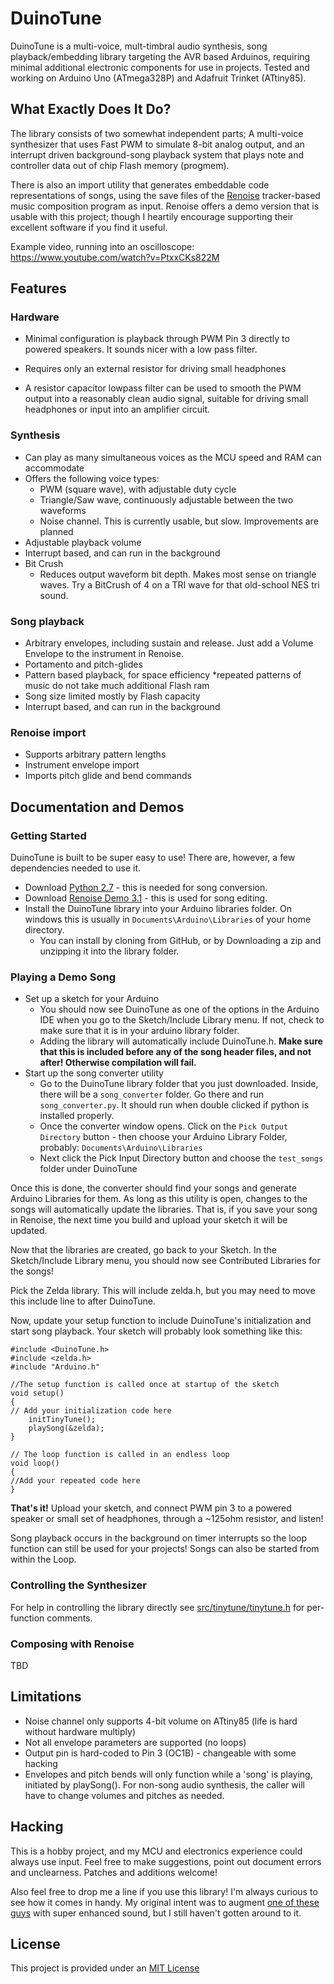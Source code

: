DuinoTune
===

DuinoTune is a multi-voice, mult-timbral audio synthesis, song playback/embedding library targeting the AVR based Arduinos, requiring minimal additional electronic components for use in projects. Tested and working on Arduino Uno (ATmega328P) and Adafruit Trinket (ATtiny85).

What Exactly Does It Do?
---

The  library consists of two somewhat independent parts; A multi-voice synthesizer that uses Fast PWM to simulate 8-bit analog output, and an interrupt driven background-song playback system that plays note and controller data out of chip Flash memory (progmem).

There is also an import utility that generates embeddable code representations of songs, using the save files of the [Renoise](http://www.renoise.com/) tracker-based music composition program as input. Renoise offers a demo version that is usable with this project; though I heartily encourage supporting their excellent software if you find it useful.

Example video, running into an oscilloscope: <a href="https://www.youtube.com/watch?v=PtxxCKs822M">https://www.youtube.com/watch?v=PtxxCKs822M</a>


Features
---

### Hardware

* Minimal configuration is playback through PWM Pin 3 directly to powered speakers. It sounds nicer with a low pass filter.

* Requires only an external resistor for  driving small headphones

* A resistor capacitor lowpass filter can be used to smooth the PWM output into a reasonably clean audio signal, suitable for driving small headphones or input into an amplifier circuit.

### Synthesis
* Can play as many simultaneous voices as the MCU speed and RAM can accommodate
* Offers the following voice types:
	* PWM (square wave), with adjustable duty cycle
	* Triangle/Saw wave, continuously adjustable between the two waveforms
	* Noise channel. This is currently usable, but slow. Improvements are planned
* Adjustable playback volume
* Interrupt based, and can run in the background
* Bit Crush
	* Reduces output waveform bit depth. Makes most sense on triangle waves. Try a BitCrush of 4 on a TRI wave for that old-school NES tri sound.

### Song playback
* Arbitrary envelopes, including sustain and release. Just add a Volume Envelope to the instrument in Renoise.
* Portamento and pitch-glides
* Pattern based playback, for space efficiency
	*repeated patterns of music do not take much additional Flash ram
* Song size limited mostly by Flash capacity
* Interrupt based, and can run in the background

### Renoise import
* Supports arbitrary pattern lengths
* Instrument envelope import
* Imports pitch glide and bend commands


Documentation and Demos
---

### Getting Started
DuinoTune is built to be super easy to use! There are, however, a few dependencies needed to use it.

* Download [Python 2.7](https://www.python.org/downloads/) - this is needed for song conversion.
* Download [Renoise Demo 3.1](http://renoise.com/download) - this is used for song editing.
* Install the DuinoTune library into your Arduino libraries folder. On windows this is usually in `Documents\Arduino\Libraries` of your home directory. 
	* You can install by cloning from GitHub, or by Downloading a zip and unzipping it into the library folder.

### Playing a Demo Song
* Set up a sketch for your Arduino
	* You should now see DuinoTune as one of the options in the Arduino IDE when you go to the Sketch/Include Library menu. If not, check to make sure that it is in your arduino library folder.
	* Adding the library will automatically include DuinoTune.h. **Make sure that this is included before any of the song header files, and not after! Otherwise compilation will fail.**
* Start up the song converter utility
	* Go to the DuinoTune library folder that you just downloaded. Inside, there will be a `song_converter` folder. Go there and run `song_converter.py`. It should run when double clicked if python is installed properly.
	* Once the converter window opens. Click on the `Pick Output Directory` button - then choose your Arduino Library Folder, probably: `Documents\Arduino\Libraries`
	* Next click the Pick Input Directory button and choose the `test_songs` folder under DuinoTune

Once this is done, the converter should find your songs and generate Arduino Libraries for them. As long as this utility is open, changes to the songs will automatically update the libraries. That is, if you save your song in Renoise, the next time you build and upload your sketch it will be updated.

Now that the libraries are created, go back to your Sketch. In the Sketch/Include Library menu, you should now see Contributed Libraries for the songs!

Pick the Zelda library. This will include zelda.h, but you may need to move this include line to after DuinoTune.

Now, update your setup function to include DuinoTune's initialization and start song playback. Your sketch will probably look something like this:


	#include <DuinoTune.h>
	#include <zelda.h>
	#include "Arduino.h"
	
	//The setup function is called once at startup of the sketch
	void setup()
	{
	// Add your initialization code here
		initTinyTune();
		playSong(&zelda);
	}
	
	// The loop function is called in an endless loop
	void loop()
	{
	//Add your repeated code here
	}

**That's it!** Upload your sketch, and connect PWM pin 3 to a powered speaker or small set of headphones, through a ~125ohm resistor, and listen!

Song playback occurs in the background on timer interrupts so the loop function can still be used for your projects! Songs can also be started from within the Loop.


### Controlling the Synthesizer
For help in controlling the library directly see [src/tinytune/tinytune.h](src/tinytune/tinytune.h) for per-function comments.

### Composing with Renoise

TBD


Limitations
---
* Noise channel only supports 4-bit volume on ATtiny85 (life is hard without hardware multiply)
* Not all envelope parameters are supported (no loops)
* Output pin is hard-coded to Pin 3 (OC1B) - changeable with some hacking
* Envelopes and pitch bends will only function while a 'song' is playing, initiated by playSong(). For non-song audio synthesis, the caller will have to change volumes and pitches as needed.

Hacking
---
This is a hobby project, and my MCU and electronics experience could always use input. Feel free to make suggestions, point out document errors and unclearness. Patches and additions welcome!

Also feel free to drop me a line if you use this library! I'm always curious to see how it 
comes in handy. My original intent was to augment [one of these guys](http://www.otamatone.com/) with super enhanced sound, but I still haven't gotten around to it.

License
---
This project is provided under an [MIT License](LICENSE)

